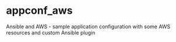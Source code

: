 # appconf_aws

Ansible and AWS - sample application configuration with some AWS resources and custom Ansible plugin
